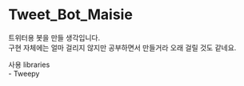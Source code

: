 # Tweet_Bot_Maisie

<p>트위터용 봇을 만들 생각입니다.<br>
구현 자체에는 얼마 걸리지 않지만 공부하면서 만들거라 오래 걸릴 것도 같네요.</p>

<p>사용 libraries<br>
 - Tweepy</p>
